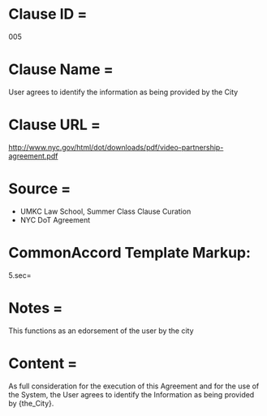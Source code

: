 # Clause ID = 
005

# Clause Name = 
User agrees to identify the information as being provided by the City

# Clause URL = 
http://www.nyc.gov/html/dot/downloads/pdf/video-partnership-agreement.pdf

# Source = 
* UMKC Law School, Summer Class Clause Curation
* NYC DoT Agreement

# CommonAccord Template Markup:   
5.sec=

# Notes = 
This functions as an edorsement of the user by the city

# Content = 	
As full consideration for the execution of this Agreement and for the use of the System, the User agrees to identify the Information as being provided by {the_City}.

